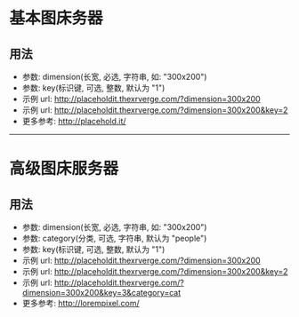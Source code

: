 # 基本图床务器

## 用法

* 参数: dimension(长宽, 必选, 字符串, 如: "300x200")
* 参数: key(标识键, 可选, 整数, 默认为 "1")
* 示例 url: http://placeholdit.thexrverge.com/?dimension=300x200
* 示例 url: http://placeholdit.thexrverge.com/?dimension=300x200&key=2
* 更多参考: http://placehold.it/

---

# 高级图床服务器

## 用法

* 参数: dimension(长宽, 必选, 字符串, 如: "300x200")
* 参数: category(分类, 可选, 字符串, 默认为 "people")
* 参数: key(标识键, 可选, 整数, 默认为 "1")
* 示例 url: http://placeholdit.thexrverge.com/?dimension=300x200
* 示例 url: http://placeholdit.thexrverge.com/?dimension=300x200&key=2
* 示例 url: http://placeholdit.thexrverge.com/?dimension=300x200&key=3&category=cat
* 更多参考: http://lorempixel.com/